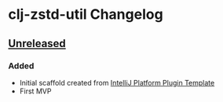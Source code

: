 <!-- Keep a Changelog guide -> https://keepachangelog.com -->

# clj-zstd-util Changelog

## [Unreleased]
### Added

- Initial scaffold created from [IntelliJ Platform Plugin Template](https://github.com/JetBrains/intellij-platform-plugin-template)
- First MVP

[Unreleased]: https://github.com/chenlijun99/jetbrains-assignment/compare/v0.0.2...HEAD
